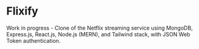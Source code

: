# Flixify

Work in progress - Clone of the Netflix streaming service using MongoDB, Express.js, React.js, Node.js (MERN), and Tailwind stack, with JSON Web Token authentication.

